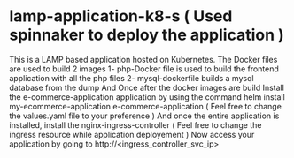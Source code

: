 # lamp-application-k8-s ( Used spinnaker to deploy the application )
This is a LAMP based application hosted on Kubernetes. The Docker files are used to build 2 images 
1- php-Docker file is used to build the frontend application with all the php files
2- mysql-dockerfile builds a mysql database from the dump 
And Once after the docker images are build Install the e-commerce-application application by using the command 
helm install my-ecommerce-application e-commerce-application ( Feel free to change the values.yaml file to your preference )
And once the entire application is installed, install the nginx-ingress-controller ( Feel free to change the ingress resource while application deployement )
Now access your application by going to http://<ingress_controller_svc_ip>
